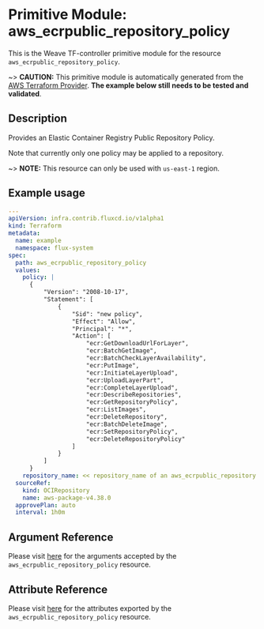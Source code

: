 
# Primitive Module: aws_ecrpublic_repository_policy

This is the Weave TF-controller primitive module for the resource `aws_ecrpublic_repository_policy`.

~> **CAUTION:** This primitive module is automatically generated from the [AWS Terraform Provider](https://registry.terraform.io/providers/hashicorp/aws/latest/docs/resources/ecrpublic_repository_policy). **The example below still needs to be tested and validated**.

## Description

Provides an Elastic Container Registry Public Repository Policy.

Note that currently only one policy may be applied to a repository.

~> **NOTE:** This resource can only be used with `us-east-1` region.

## Example usage

```yaml
---
apiVersion: infra.contrib.fluxcd.io/v1alpha1
kind: Terraform
metadata:
  name: example
  namespace: flux-system
spec:
  path: aws_ecrpublic_repository_policy
  values:
    policy: |
      {
          "Version": "2008-10-17",
          "Statement": [
              {
                  "Sid": "new policy",
                  "Effect": "Allow",
                  "Principal": "*",
                  "Action": [
                      "ecr:GetDownloadUrlForLayer",
                      "ecr:BatchGetImage",
                      "ecr:BatchCheckLayerAvailability",
                      "ecr:PutImage",
                      "ecr:InitiateLayerUpload",
                      "ecr:UploadLayerPart",
                      "ecr:CompleteLayerUpload",
                      "ecr:DescribeRepositories",
                      "ecr:GetRepositoryPolicy",
                      "ecr:ListImages",
                      "ecr:DeleteRepository",
                      "ecr:BatchDeleteImage",
                      "ecr:SetRepositoryPolicy",
                      "ecr:DeleteRepositoryPolicy"
                  ]
              }
          ]
      }
    repository_name: << repository_name of an aws_ecrpublic_repository >>
  sourceRef:
    kind: OCIRepository
    name: aws-package-v4.38.0
  approvePlan: auto
  interval: 1h0m
```

## Argument Reference

Please visit [here](https://registry.terraform.io/providers/hashicorp/aws/latest/docs/resources/ecrpublic_repository_policy#argument-reference) for the arguments accepted by the `aws_ecrpublic_repository_policy` resource.

## Attribute Reference

Please visit [here](https://registry.terraform.io/providers/hashicorp/aws/latest/docs/resources/ecrpublic_repository_policy#attributes-reference) for the attributes exported by the `aws_ecrpublic_repository_policy` resource.
